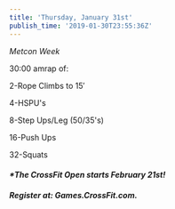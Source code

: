 ```yaml
---
title: 'Thursday, January 31st'
publish_time: '2019-01-30T23:55:36Z'
---
```


*Metcon Week*

30:00 amrap of:

2-Rope Climbs to 15′

4-HSPU's

8-Step Ups/Leg (50/35's)

16-Push Ups

32-Squats

#### ***\*The CrossFit Open starts February 21st!***

#### ***Register at: Games.CrossFit.com.***
